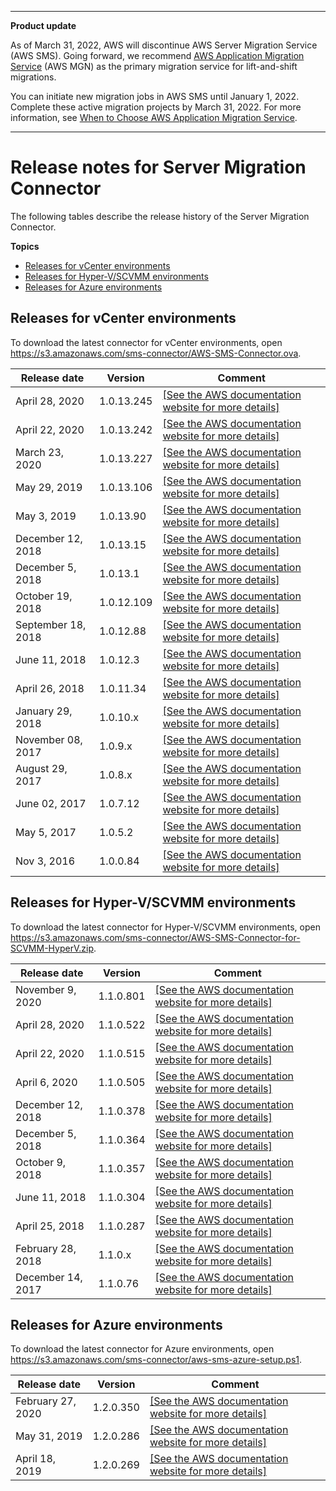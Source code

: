 --------

**Product update**

As of March 31, 2022, AWS will discontinue AWS Server Migration Service \(AWS SMS\)\. Going forward, we recommend [AWS Application Migration Service](http://aws.amazon.com/application-migration-service) \(AWS MGN\) as the primary migration service for lift\-and\-shift migrations\.

You can initiate new migration jobs in AWS SMS until January 1, 2022\. Complete these active migration projects by March 31, 2022\. For more information, see [When to Choose AWS Application Migration Service](http://aws.amazon.com/application-migration-service/when-to-choose-aws-mgn/)\.

--------

# Release notes for Server Migration Connector<a name="release-notes"></a>

The following tables describe the release history of the Server Migration Connector\.

**Topics**
+ [Releases for vCenter environments](#vmware-releases)
+ [Releases for Hyper\-V/SCVMM environments](#hyper-v-releases)
+ [Releases for Azure environments](#azure-releases)

## Releases for vCenter environments<a name="vmware-releases"></a>

To download the latest connector for vCenter environments, open [https://s3\.amazonaws\.com/sms\-connector/AWS\-SMS\-Connector\.ova](https://s3.amazonaws.com/sms-connector/AWS-SMS-Connector.ova)\.


| Release date | Version | Comment | 
| --- | --- | --- | 
| April 28, 2020 | 1\.0\.13\.245 |  [\[See the AWS documentation website for more details\]](http://docs.aws.amazon.com/server-migration-service/latest/userguide/release-notes.html)  | 
| April 22, 2020 | 1\.0\.13\.242 |  [\[See the AWS documentation website for more details\]](http://docs.aws.amazon.com/server-migration-service/latest/userguide/release-notes.html)  | 
| March 23, 2020 | 1\.0\.13\.227 |  [\[See the AWS documentation website for more details\]](http://docs.aws.amazon.com/server-migration-service/latest/userguide/release-notes.html)  | 
| May 29, 2019 | 1\.0\.13\.106 |  [\[See the AWS documentation website for more details\]](http://docs.aws.amazon.com/server-migration-service/latest/userguide/release-notes.html)  | 
| May 3, 2019 | 1\.0\.13\.90 |  [\[See the AWS documentation website for more details\]](http://docs.aws.amazon.com/server-migration-service/latest/userguide/release-notes.html)  | 
| December 12, 2018 | 1\.0\.13\.15 |  [\[See the AWS documentation website for more details\]](http://docs.aws.amazon.com/server-migration-service/latest/userguide/release-notes.html)  | 
| December 5, 2018 | 1\.0\.13\.1 |  [\[See the AWS documentation website for more details\]](http://docs.aws.amazon.com/server-migration-service/latest/userguide/release-notes.html)  | 
| October 19, 2018 | 1\.0\.12\.109 |  [\[See the AWS documentation website for more details\]](http://docs.aws.amazon.com/server-migration-service/latest/userguide/release-notes.html)  | 
|  September 18, 2018  | 1\.0\.12\.88 |  [\[See the AWS documentation website for more details\]](http://docs.aws.amazon.com/server-migration-service/latest/userguide/release-notes.html)  | 
|  June 11, 2018  | 1\.0\.12\.3 |  [\[See the AWS documentation website for more details\]](http://docs.aws.amazon.com/server-migration-service/latest/userguide/release-notes.html)  | 
|  April 26, 2018  | 1\.0\.11\.34 |  [\[See the AWS documentation website for more details\]](http://docs.aws.amazon.com/server-migration-service/latest/userguide/release-notes.html)  | 
|  January 29, 2018  | 1\.0\.10\.x |  [\[See the AWS documentation website for more details\]](http://docs.aws.amazon.com/server-migration-service/latest/userguide/release-notes.html)  | 
|  November 08, 2017  | 1\.0\.9\.x |  [\[See the AWS documentation website for more details\]](http://docs.aws.amazon.com/server-migration-service/latest/userguide/release-notes.html)  | 
|  August 29, 2017  | 1\.0\.8\.x |  [\[See the AWS documentation website for more details\]](http://docs.aws.amazon.com/server-migration-service/latest/userguide/release-notes.html)  | 
|  June 02, 2017  | 1\.0\.7\.12 |  [\[See the AWS documentation website for more details\]](http://docs.aws.amazon.com/server-migration-service/latest/userguide/release-notes.html)  | 
|  May 5, 2017  | 1\.0\.5\.2 |  [\[See the AWS documentation website for more details\]](http://docs.aws.amazon.com/server-migration-service/latest/userguide/release-notes.html)  | 
| Nov 3, 2016 | 1\.0\.0\.84 |  [\[See the AWS documentation website for more details\]](http://docs.aws.amazon.com/server-migration-service/latest/userguide/release-notes.html)  | 

## Releases for Hyper\-V/SCVMM environments<a name="hyper-v-releases"></a>

To download the latest connector for Hyper\-V/SCVMM environments, open [https://s3\.amazonaws\.com/sms\-connector/AWS\-SMS\-Connector\-for\-SCVMM\-HyperV\.zip](https://s3.amazonaws.com/sms-connector/AWS-SMS-Connector-for-SCVMM-HyperV.zip)\.


| Release date | Version | Comment | 
| --- | --- | --- | 
| November 9, 2020 | 1\.1\.0\.801 |  [\[See the AWS documentation website for more details\]](http://docs.aws.amazon.com/server-migration-service/latest/userguide/release-notes.html)  | 
| April 28, 2020 | 1\.1\.0\.522 |  [\[See the AWS documentation website for more details\]](http://docs.aws.amazon.com/server-migration-service/latest/userguide/release-notes.html)  | 
| April 22, 2020 | 1\.1\.0\.515 |  [\[See the AWS documentation website for more details\]](http://docs.aws.amazon.com/server-migration-service/latest/userguide/release-notes.html)  | 
| April 6, 2020 | 1\.1\.0\.505 |  [\[See the AWS documentation website for more details\]](http://docs.aws.amazon.com/server-migration-service/latest/userguide/release-notes.html)  | 
| December 12, 2018 | 1\.1\.0\.378 |  [\[See the AWS documentation website for more details\]](http://docs.aws.amazon.com/server-migration-service/latest/userguide/release-notes.html)  | 
| December 5, 2018 | 1\.1\.0\.364 |  [\[See the AWS documentation website for more details\]](http://docs.aws.amazon.com/server-migration-service/latest/userguide/release-notes.html)  | 
| October 9, 2018 | 1\.1\.0\.357 |  [\[See the AWS documentation website for more details\]](http://docs.aws.amazon.com/server-migration-service/latest/userguide/release-notes.html)  | 
|  June 11, 2018  | 1\.1\.0\.304 |  [\[See the AWS documentation website for more details\]](http://docs.aws.amazon.com/server-migration-service/latest/userguide/release-notes.html)  | 
|  April 25, 2018  | 1\.1\.0\.287 |  [\[See the AWS documentation website for more details\]](http://docs.aws.amazon.com/server-migration-service/latest/userguide/release-notes.html)  | 
|  February 28, 2018  | 1\.1\.0\.x |  [\[See the AWS documentation website for more details\]](http://docs.aws.amazon.com/server-migration-service/latest/userguide/release-notes.html)  | 
|  December 14, 2017  | 1\.1\.0\.76 |  [\[See the AWS documentation website for more details\]](http://docs.aws.amazon.com/server-migration-service/latest/userguide/release-notes.html)  | 

## Releases for Azure environments<a name="azure-releases"></a>

To download the latest connector for Azure environments, open [https://s3\.amazonaws\.com/sms\-connector/aws\-sms\-azure\-setup\.ps1](https://s3.amazonaws.com/sms-connector/aws-sms-azure-setup.ps1)\.


| Release date | Version | Comment | 
| --- | --- | --- | 
| February 27, 2020 | 1\.2\.0\.350 |  [\[See the AWS documentation website for more details\]](http://docs.aws.amazon.com/server-migration-service/latest/userguide/release-notes.html)  | 
| May 31, 2019 | 1\.2\.0\.286 |  [\[See the AWS documentation website for more details\]](http://docs.aws.amazon.com/server-migration-service/latest/userguide/release-notes.html)  | 
| April 18, 2019 | 1\.2\.0\.269 |  [\[See the AWS documentation website for more details\]](http://docs.aws.amazon.com/server-migration-service/latest/userguide/release-notes.html)  | 